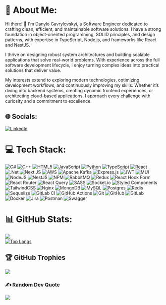 # 💫 About Me:
Hi there! 👋
I'm Danylo Gavrylovskyi, a Software Engineer dedicated to crafting clean, efficient, and maintainable software solutions. I have a strong foundation in object-oriented programming, SOLID principles, and design patterns, with expertise in TypeScript, Node.js, and frameworks like React and NestJS.

I thrive on designing robust system architectures and building scalable applications that solve real-world problems. With experience across the full software development lifecycle, I enjoy turning complex ideas into practical solutions that deliver value.

My interests extend to exploring modern technologies, optimizing development workflows, and continuously improving my skills. Whether it’s diving into backend systems, creating dynamic frontend experiences, or architecting cloud-based applications, I approach every challenge with curiosity and a commitment to excellence.


## 🌐 Socials:
[![LinkedIn](https://img.shields.io/badge/LinkedIn-%230077B5.svg?logo=linkedin&logoColor=white)](https://linkedin.com/in/danylo-gavrylovskyi-50a70823b) 

# 💻 Tech Stack:
![C#](https://img.shields.io/badge/c%23-%23239120.svg?style=flat&logo=csharp&logoColor=white) ![C++](https://img.shields.io/badge/c++-%2300599C.svg?style=flat&logo=c%2B%2B&logoColor=white) ![HTML5](https://img.shields.io/badge/html5-%23E34F26.svg?style=flat&logo=html5&logoColor=white) ![JavaScript](https://img.shields.io/badge/javascript-%23323330.svg?style=flat&logo=javascript&logoColor=%23F7DF1E) ![Python](https://img.shields.io/badge/python-3670A0?style=flat&logo=python&logoColor=ffdd54) ![TypeScript](https://img.shields.io/badge/typescript-%23007ACC.svg?style=flat&logo=typescript&logoColor=white) ![React](https://img.shields.io/badge/react-%2320232a.svg?style=flat&logo=react&logoColor=%2361DAFB) ![.Net](https://img.shields.io/badge/.NET-5C2D91?style=flat&logo=.net&logoColor=white) ![Next JS](https://img.shields.io/badge/Next-black?style=flat&logo=next.js&logoColor=white) ![AWS](https://img.shields.io/badge/AWS-%23FF9900.svg?style=flat&logo=amazon-aws&logoColor=white) ![Apache Kafka](https://img.shields.io/badge/Apache%20Kafka-000?style=flat&logo=apachekafka) ![Express.js](https://img.shields.io/badge/express.js-%23404d59.svg?style=flat&logo=express&logoColor=%2361DAFB) ![JWT](https://img.shields.io/badge/JWT-black?style=flat&logo=JSON%20web%20tokens) ![MUI](https://img.shields.io/badge/MUI-%230081CB.svg?style=flat&logo=mui&logoColor=white) ![NodeJS](https://img.shields.io/badge/node.js-6DA55F?style=flat&logo=node.js&logoColor=white) ![NestJS](https://img.shields.io/badge/nestjs-%23E0234E.svg?style=flat&logo=nestjs&logoColor=white) ![NPM](https://img.shields.io/badge/NPM-%23CB3837.svg?style=flat&logo=npm&logoColor=white) ![RabbitMQ](https://img.shields.io/badge/rabbitmq-FF6600?style=flat&logo=rabbitmq&logoColor=white) ![Redux](https://img.shields.io/badge/redux-%23593d88.svg?style=flat&logo=redux&logoColor=white) ![React Hook Form](https://img.shields.io/badge/React%20Hook%20Form-%23EC5990.svg?style=flat&logo=reacthookform&logoColor=white) ![React Router](https://img.shields.io/badge/React_Router-CA4245?style=flat&logo=react-router&logoColor=white) ![React Query](https://img.shields.io/badge/-React%20Query-FF4154?style=flat&logo=react%20query&logoColor=white) ![SASS](https://img.shields.io/badge/SASS-hotpink.svg?style=flat&logo=SASS&logoColor=white) ![Socket.io](https://img.shields.io/badge/Socket.io-black?style=flat&logo=socket.io&badgeColor=010101) ![Styled Components](https://img.shields.io/badge/styled--components-DB7093?style=flat&logo=styled-components&logoColor=white) ![TailwindCSS](https://img.shields.io/badge/tailwindcss-%2338B2AC.svg?style=flat&logo=tailwind-css&logoColor=white) ![Nginx](https://img.shields.io/badge/nginx-%23009639.svg?style=flat&logo=nginx&logoColor=white) ![MongoDB](https://img.shields.io/badge/MongoDB-%234ea94b.svg?style=flat&logo=mongodb&logoColor=white) ![MySQL](https://img.shields.io/badge/mysql-4479A1.svg?style=flat&logo=mysql&logoColor=white) ![Postgres](https://img.shields.io/badge/postgres-%23316192.svg?style=flat&logo=postgresql&logoColor=white) ![Redis](https://img.shields.io/badge/redis-%23DD0031.svg?style=flat&logo=redis&logoColor=white) ![Sequelize](https://img.shields.io/badge/Sequelize-52B0E7?style=flat&logo=Sequelize&logoColor=white) ![GitLab CI](https://img.shields.io/badge/gitlab%20CI-%23181717.svg?style=flat&logo=gitlab&logoColor=white) ![GitHub Actions](https://img.shields.io/badge/github%20actions-%232671E5.svg?style=flat&logo=githubactions&logoColor=white) ![Git](https://img.shields.io/badge/git-%23F05033.svg?style=flat&logo=git&logoColor=white) ![GitHub](https://img.shields.io/badge/github-%23121011.svg?style=flat&logo=github&logoColor=white) ![GitLab](https://img.shields.io/badge/gitlab-%23181717.svg?style=flat&logo=gitlab&logoColor=white) ![Docker](https://img.shields.io/badge/docker-%230db7ed.svg?style=flat&logo=docker&logoColor=white) ![Jira](https://img.shields.io/badge/jira-%230A0FFF.svg?style=flat&logo=jira&logoColor=white) ![Postman](https://img.shields.io/badge/Postman-FF6C37?style=flat&logo=postman&logoColor=white) ![Swagger](https://img.shields.io/badge/-Swagger-%23Clojure?style=flat&logo=swagger&logoColor=white)
# 📊 GitHub Stats:
![](https://github-readme-stats.vercel.app/api?username=danylo-gavrylovskyi&theme=transparent&hide_border=false&include_all_commits=true&count_private=true)<br/>
[![Top Langs](https://github-readme-stats.vercel.app/api/top-langs/?username=danylo-gavrylovskyi&theme=transparent)](https://github.com/danylo-gavrylovskyi/github-readme-stats)

## 🏆 GitHub Trophies
![](https://github-profile-trophy.vercel.app/?username=danylo-gavrylovskyi&theme=radical&no-frame=false&no-bg=true&margin-w=4)

### ✍️ Random Dev Quote
![](https://quotes-github-readme.vercel.app/api?type=horizontal&theme=transparent)

